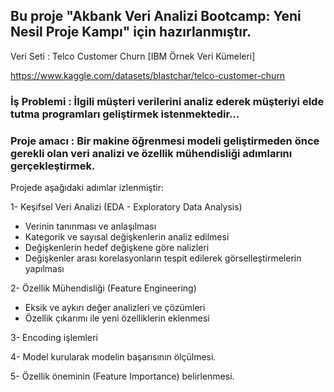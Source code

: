 ## Bu proje "Akbank Veri Analizi Bootcamp: Yeni Nesil Proje Kampı" için hazırlanmıştır.

Veri Seti : Telco Customer Churn [IBM Örnek Veri Kümeleri]

https://www.kaggle.com/datasets/blastchar/telco-customer-churn


### İş Problemi : İlgili müşteri verilerini analiz ederek müşteriyi elde tutma programları geliştirmek istenmektedir... 

### Proje amacı : Bir makine öğrenmesi modeli geliştirmeden önce gerekli olan veri analizi ve özellik mühendisliği adımlarını gerçekleştirmek.

Projede aşağıdaki adımlar izlenmiştir:

1- Keşifsel Veri Analizi (EDA - Exploratory Data Analysis)
*  Verinin tanınması ve anlaşılması
*  Kategorik ve sayısal değişkenlerin analiz edilmesi
*  Değişkenlerin hedef değişkene göre nalizleri
*  Değişkenler arası korelasyonların tespit edilerek görselleştirmelerin yapılması

2- Özellik Mühendisliği (Feature Engineering)
*  Eksik ve aykırı değer analizleri ve çözümleri
*  Özellik çıkarımı ile yeni özelliklerin eklenmesi
  
3- Encoding işlemleri

4- Model kurularak modelin başarısının ölçülmesi.

5- Özellik öneminin (Feature Importance) belirlenmesi.


